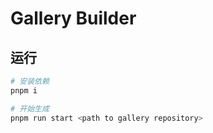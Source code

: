 # Gallery Builder

## 运行

```sh
# 安装依赖
pnpm i

# 开始生成
pnpm run start <path to gallery repository>
```
